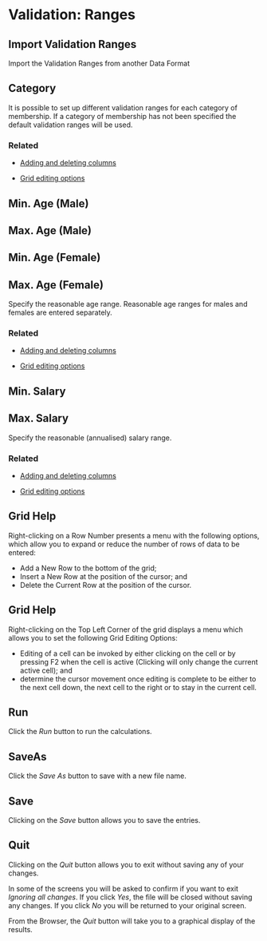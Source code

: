 # Validation: Ranges



## Import Validation Ranges

Import the Validation Ranges from another Data Format

## Category

It is possible to set up different validation ranges for each category
of membership. If a category of membership has not been specified the
default validation ranges will be used.

### Related



-   [Adding and deleting columns](adding_deleting_columns.md)

-   [Grid editing options](grid_editing_options.md)

## Min. Age (Male)

## Max. Age (Male)

## Min. Age (Female)

## Max. Age (Female)

Specify the reasonable age range. Reasonable age ranges for males and
females are entered separately.

### Related



-   [Adding and deleting columns](adding_deleting_columns.md)

-   [Grid editing options](grid_editing_options.md)

## Min. Salary

## Max. Salary

Specify the reasonable (annualised) salary range.

### Related



-   [Adding and deleting columns](adding_deleting_columns.md)

-   [Grid editing options](grid_editing_options.md)

## Grid Help

Right-clicking on a Row Number presents a menu with the following
options, which allow you to expand or reduce the number of rows of data
to be entered:

-   Add a New Row to the bottom of the grid;
-   Insert a New Row at the position of the cursor; and
-   Delete the Current Row at the position of the cursor.

## Grid Help

Right-clicking on the Top Left Corner of the grid displays a menu which
allows you to set the following Grid Editing Options:

-   Editing of a cell can be invoked by either clicking on the cell or
    by pressing F2 when the cell is active (Clicking will only change
    the current active cell); and
-   determine the cursor movement once editing is complete to be either
    to the next cell down, the next cell to the right or to stay in the
    current cell.

## Run

Click the _Run_ button to run the calculations.

## SaveAs

Click the _Save As_ button to save with a new file name.

## Save

Clicking on the _Save_ button allows you to save the entries.

## Quit

Clicking on the _Quit_ button allows you to exit without saving any of
your changes.

In some of the screens you will be asked to confirm if you want to exit
_Ignoring all changes_. If you click _Yes_, the file will be closed
without saving any changes. If you click _No_ you will be returned to your
original screen.

From the Browser, the _Quit_ button will take you to a graphical display
of the results.